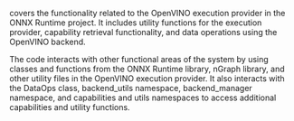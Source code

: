 covers the functionality related to the OpenVINO execution provider in the ONNX Runtime project. It includes utility functions for the execution provider, capability retrieval functionality, and data operations using the OpenVINO backend. 

The code interacts with other functional areas of the system by using classes and functions from the ONNX Runtime library, nGraph library, and other utility files in the OpenVINO execution provider. It also interacts with the DataOps class, backend_utils namespace, backend_manager namespace, and capabilities and utils namespaces to access additional capabilities and utility functions.